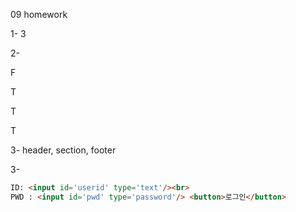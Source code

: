 09 homework



1- 3



2- 

F

T

T

T



3- header, section, footer



3-

```html
ID: <input id='userid' type='text'/><br>
PWD : <input id='pwd' type='password'/> <button>로그인</button>
```



